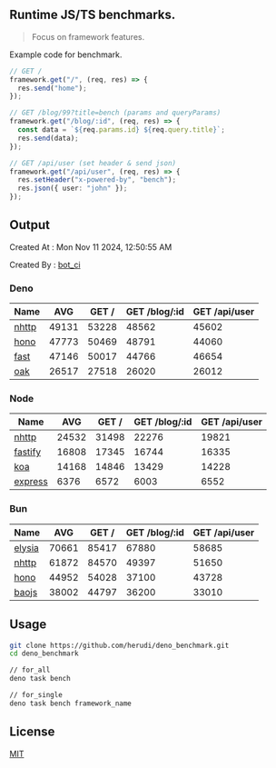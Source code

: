 ## Runtime JS/TS benchmarks.

> Focus on framework features.

Example code for benchmark.
```ts
// GET /
framework.get("/", (req, res) => {
  res.send("home");
});

// GET /blog/99?title=bench (params and queryParams)
framework.get("/blog/:id", (req, res) => {
  const data = `${req.params.id} ${req.query.title}`;
  res.send(data);
});

// GET /api/user (set header & send json)
framework.get("/api/user", (req, res) => {
  res.setHeader("x-powered-by", "bench");
  res.json({ user: "john" });
});
```

## Output
Created At : Mon Nov 11 2024, 12:50:55 AM

Created By : [bot_ci](https://github.com/herudi/deno_benchmarks/commits?author=github-actions%5Bbot%5D)


### Deno
|Name|AVG|GET /|GET /blog/:id|GET /api/user|
|----|----|----|----|----|
|[nhttp](https://github.com/nhttp/nhttp)|49131|53228|48562|45602|
|[hono](https://github.com/honojs/hono)|47773|50469|48791|44060|
|[fast](https://github.com/danteissaias/fast)|47146|50017|44766|46654|
|[oak](https://github.com/oakserver/oak)|26517|27518|26020|26012|
  


### Node
|Name|AVG|GET /|GET /blog/:id|GET /api/user|
|----|----|----|----|----|
|[nhttp](https://github.com/nhttp/nhttp)|24532|31498|22276|19821|
|[fastify](https://github.com/fastify/fastify)|16808|17345|16744|16335|
|[koa](https://github.com/koajs/koa)|14168|14846|13429|14228|
|[express](https://github.com/expressjs/express)|6376|6572|6003|6552|
  


### Bun
|Name|AVG|GET /|GET /blog/:id|GET /api/user|
|----|----|----|----|----|
|[elysia](https://github.com/elysiajs/elysia)|70661|85417|67880|58685|
|[nhttp](https://github.com/nhttp/nhttp)|61872|84570|49397|51650|
|[hono](https://github.com/honojs/hono)|44952|54028|37100|43728|
|[baojs](https://github.com/mattreid1/baojs)|38002|44797|36200|33010|
  



## Usage

```bash
git clone https://github.com/herudi/deno_benchmark.git
cd deno_benchmark

// for_all
deno task bench

// for_single
deno task bench framework_name
```

## License

[MIT](LICENSE)

